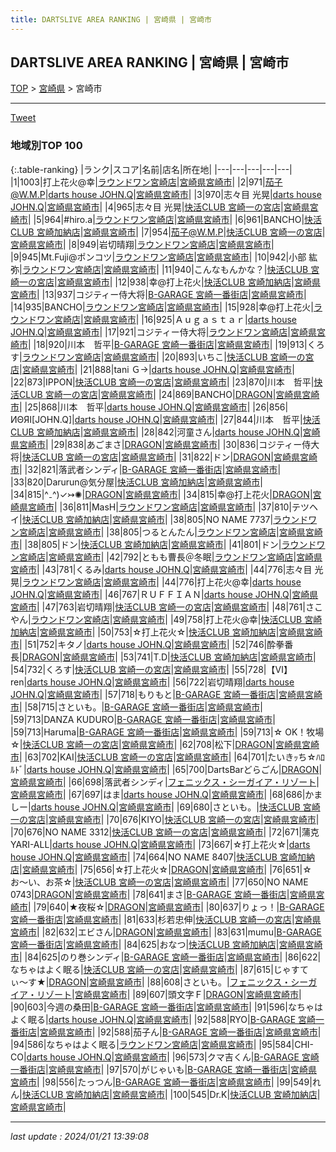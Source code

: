 ```yaml
---
title: DARTSLIVE AREA RANKING | 宮崎県 | 宮崎市
---
```

## DARTSLIVE AREA RANKING | 宮崎県 | 宮崎市

[TOP](/darts/rank/) > [宮崎県](/darts/rank/宮崎県/) > 宮崎市

___

<a href="https://twitter.com/share?ref_src=twsrc%5Etfw" data-text="DARTSLIVE AREA RANKING | 宮崎県宮崎市" class="twitter-share-button" data-via="DARTSLIVE" data-hashtags="DARTSLIVE" data-related="DARTSLIVE" data-show-count="false">Tweet</a>

### 地域別TOP 100

{:.table-ranking}
|ランク|スコア|名前|店名|所在地|
|---|---|---|---|---|
|1|1003|打上花火@幸|<a href="https://search.dartslive.com/jp/shop/3d2c18a08426716a0d9b047a20a7ba1e">ラウンドワン宮崎店</a>|<a href="/darts/rank/宮崎県/宮崎市">宮崎県宮崎市</a>|
|2|971|茄子@W.M.P|<a href="https://search.dartslive.com/jp/shop/ce743ab738115bd5a3f63593b5358cc4">darts house JOHN.Q</a>|<a href="/darts/rank/宮崎県/宮崎市">宮崎県宮崎市</a>|
|3|970|志々目 光晃|<a href="https://search.dartslive.com/jp/shop/ce743ab738115bd5a3f63593b5358cc4">darts house JOHN.Q</a>|<a href="/darts/rank/宮崎県/宮崎市">宮崎県宮崎市</a>|
|4|965|志々目 光晃|<a href="https://search.dartslive.com/jp/shop/0d37fa66832445af28032249b44395af">快活CLUB 宮崎一の宮店</a>|<a href="/darts/rank/宮崎県/宮崎市">宮崎県宮崎市</a>|
|5|964|#hiro.a|<a href="https://search.dartslive.com/jp/shop/3d2c18a08426716a0d9b047a20a7ba1e">ラウンドワン宮崎店</a>|<a href="/darts/rank/宮崎県/宮崎市">宮崎県宮崎市</a>|
|6|961|BANCHO|<a href="https://search.dartslive.com/jp/shop/1bcdf0179e1a6eb9f454cb89828a1cfe">快活CLUB 宮崎加納店</a>|<a href="/darts/rank/宮崎県/宮崎市">宮崎県宮崎市</a>|
|7|954|茄子@W.M.P|<a href="https://search.dartslive.com/jp/shop/0d37fa66832445af28032249b44395af">快活CLUB 宮崎一の宮店</a>|<a href="/darts/rank/宮崎県/宮崎市">宮崎県宮崎市</a>|
|8|949|岩切晴翔|<a href="https://search.dartslive.com/jp/shop/3d2c18a08426716a0d9b047a20a7ba1e">ラウンドワン宮崎店</a>|<a href="/darts/rank/宮崎県/宮崎市">宮崎県宮崎市</a>|
|9|945|Mt.Fuji@ポンコツ|<a href="https://search.dartslive.com/jp/shop/3d2c18a08426716a0d9b047a20a7ba1e">ラウンドワン宮崎店</a>|<a href="/darts/rank/宮崎県/宮崎市">宮崎県宮崎市</a>|
|10|942|小部 紘弥|<a href="https://search.dartslive.com/jp/shop/3d2c18a08426716a0d9b047a20a7ba1e">ラウンドワン宮崎店</a>|<a href="/darts/rank/宮崎県/宮崎市">宮崎県宮崎市</a>|
|11|940|こんなもんかな？|<a href="https://search.dartslive.com/jp/shop/0d37fa66832445af28032249b44395af">快活CLUB 宮崎一の宮店</a>|<a href="/darts/rank/宮崎県/宮崎市">宮崎県宮崎市</a>|
|12|938|幸@打上花火|<a href="https://search.dartslive.com/jp/shop/1bcdf0179e1a6eb9f454cb89828a1cfe">快活CLUB 宮崎加納店</a>|<a href="/darts/rank/宮崎県/宮崎市">宮崎県宮崎市</a>|
|13|937|コジティー侍大将|<a href="https://search.dartslive.com/jp/shop/9c41875e3d892406a3f63593b5358cc4">B-GARAGE 宮崎一番街店</a>|<a href="/darts/rank/宮崎県/宮崎市">宮崎県宮崎市</a>|
|14|935|BANCHO|<a href="https://search.dartslive.com/jp/shop/3d2c18a08426716a0d9b047a20a7ba1e">ラウンドワン宮崎店</a>|<a href="/darts/rank/宮崎県/宮崎市">宮崎県宮崎市</a>|
|15|928|幸@打上花火|<a href="https://search.dartslive.com/jp/shop/3d2c18a08426716a0d9b047a20a7ba1e">ラウンドワン宮崎店</a>|<a href="/darts/rank/宮崎県/宮崎市">宮崎県宮崎市</a>|
|16|925|Ａｕｇａｓｔａｒ|<a href="https://search.dartslive.com/jp/shop/ce743ab738115bd5a3f63593b5358cc4">darts house JOHN.Q</a>|<a href="/darts/rank/宮崎県/宮崎市">宮崎県宮崎市</a>|
|17|921|コジティー侍大将|<a href="https://search.dartslive.com/jp/shop/3d2c18a08426716a0d9b047a20a7ba1e">ラウンドワン宮崎店</a>|<a href="/darts/rank/宮崎県/宮崎市">宮崎県宮崎市</a>|
|18|920|川本　哲平|<a href="https://search.dartslive.com/jp/shop/9c41875e3d892406a3f63593b5358cc4">B-GARAGE 宮崎一番街店</a>|<a href="/darts/rank/宮崎県/宮崎市">宮崎県宮崎市</a>|
|19|913|くろす|<a href="https://search.dartslive.com/jp/shop/3d2c18a08426716a0d9b047a20a7ba1e">ラウンドワン宮崎店</a>|<a href="/darts/rank/宮崎県/宮崎市">宮崎県宮崎市</a>|
|20|893|いちこ|<a href="https://search.dartslive.com/jp/shop/0d37fa66832445af28032249b44395af">快活CLUB 宮崎一の宮店</a>|<a href="/darts/rank/宮崎県/宮崎市">宮崎県宮崎市</a>|
|21|888|tani Ｇ→|<a href="https://search.dartslive.com/jp/shop/ce743ab738115bd5a3f63593b5358cc4">darts house JOHN.Q</a>|<a href="/darts/rank/宮崎県/宮崎市">宮崎県宮崎市</a>|
|22|873|IPPON|<a href="https://search.dartslive.com/jp/shop/0d37fa66832445af28032249b44395af">快活CLUB 宮崎一の宮店</a>|<a href="/darts/rank/宮崎県/宮崎市">宮崎県宮崎市</a>|
|23|870|川本　哲平|<a href="https://search.dartslive.com/jp/shop/0d37fa66832445af28032249b44395af">快活CLUB 宮崎一の宮店</a>|<a href="/darts/rank/宮崎県/宮崎市">宮崎県宮崎市</a>|
|24|869|BANCHO|<a href="https://search.dartslive.com/jp/shop/ac604cb8cf3a20720d9b047a20a7ba1e">DRAGON</a>|<a href="/darts/rank/宮崎県/宮崎市">宮崎県宮崎市</a>|
|25|868|川本　哲平|<a href="https://search.dartslive.com/jp/shop/ce743ab738115bd5a3f63593b5358cc4">darts house JOHN.Q</a>|<a href="/darts/rank/宮崎県/宮崎市">宮崎県宮崎市</a>|
|26|856|ИΘЯI[JOHN.Q]|<a href="https://search.dartslive.com/jp/shop/ce743ab738115bd5a3f63593b5358cc4">darts house JOHN.Q</a>|<a href="/darts/rank/宮崎県/宮崎市">宮崎県宮崎市</a>|
|27|844|川本　哲平|<a href="https://search.dartslive.com/jp/shop/1bcdf0179e1a6eb9f454cb89828a1cfe">快活CLUB 宮崎加納店</a>|<a href="/darts/rank/宮崎県/宮崎市">宮崎県宮崎市</a>|
|28|842|河童さん|<a href="https://search.dartslive.com/jp/shop/ce743ab738115bd5a3f63593b5358cc4">darts house JOHN.Q</a>|<a href="/darts/rank/宮崎県/宮崎市">宮崎県宮崎市</a>|
|29|838|あごまさ|<a href="https://search.dartslive.com/jp/shop/ac604cb8cf3a20720d9b047a20a7ba1e">DRAGON</a>|<a href="/darts/rank/宮崎県/宮崎市">宮崎県宮崎市</a>|
|30|836|コジティー侍大将|<a href="https://search.dartslive.com/jp/shop/0d37fa66832445af28032249b44395af">快活CLUB 宮崎一の宮店</a>|<a href="/darts/rank/宮崎県/宮崎市">宮崎県宮崎市</a>|
|31|822|ドン|<a href="https://search.dartslive.com/jp/shop/ac604cb8cf3a20720d9b047a20a7ba1e">DRAGON</a>|<a href="/darts/rank/宮崎県/宮崎市">宮崎県宮崎市</a>|
|32|821|落武者シンディ|<a href="https://search.dartslive.com/jp/shop/9c41875e3d892406a3f63593b5358cc4">B-GARAGE 宮崎一番街店</a>|<a href="/darts/rank/宮崎県/宮崎市">宮崎県宮崎市</a>|
|33|820|Darurun@気分屋|<a href="https://search.dartslive.com/jp/shop/1bcdf0179e1a6eb9f454cb89828a1cfe">快活CLUB 宮崎加納店</a>|<a href="/darts/rank/宮崎県/宮崎市">宮崎県宮崎市</a>|
|34|815|^₋^)✓↣✺|<a href="https://search.dartslive.com/jp/shop/ac604cb8cf3a20720d9b047a20a7ba1e">DRAGON</a>|<a href="/darts/rank/宮崎県/宮崎市">宮崎県宮崎市</a>|
|34|815|幸@打上花火|<a href="https://search.dartslive.com/jp/shop/ac604cb8cf3a20720d9b047a20a7ba1e">DRAGON</a>|<a href="/darts/rank/宮崎県/宮崎市">宮崎県宮崎市</a>|
|36|811|MasH|<a href="https://search.dartslive.com/jp/shop/3d2c18a08426716a0d9b047a20a7ba1e">ラウンドワン宮崎店</a>|<a href="/darts/rank/宮崎県/宮崎市">宮崎県宮崎市</a>|
|37|810|テツヘイ|<a href="https://search.dartslive.com/jp/shop/1bcdf0179e1a6eb9f454cb89828a1cfe">快活CLUB 宮崎加納店</a>|<a href="/darts/rank/宮崎県/宮崎市">宮崎県宮崎市</a>|
|38|805|NO NAME 7737|<a href="https://search.dartslive.com/jp/shop/3d2c18a08426716a0d9b047a20a7ba1e">ラウンドワン宮崎店</a>|<a href="/darts/rank/宮崎県/宮崎市">宮崎県宮崎市</a>|
|38|805|つるとんたん|<a href="https://search.dartslive.com/jp/shop/3d2c18a08426716a0d9b047a20a7ba1e">ラウンドワン宮崎店</a>|<a href="/darts/rank/宮崎県/宮崎市">宮崎県宮崎市</a>|
|38|805|ドン|<a href="https://search.dartslive.com/jp/shop/1bcdf0179e1a6eb9f454cb89828a1cfe">快活CLUB 宮崎加納店</a>|<a href="/darts/rank/宮崎県/宮崎市">宮崎県宮崎市</a>|
|41|801|ドン|<a href="https://search.dartslive.com/jp/shop/3d2c18a08426716a0d9b047a20a7ba1e">ラウンドワン宮崎店</a>|<a href="/darts/rank/宮崎県/宮崎市">宮崎県宮崎市</a>|
|42|792|ともも曹長＠冬眠|<a href="https://search.dartslive.com/jp/shop/3d2c18a08426716a0d9b047a20a7ba1e">ラウンドワン宮崎店</a>|<a href="/darts/rank/宮崎県/宮崎市">宮崎県宮崎市</a>|
|43|781|くるみ|<a href="https://search.dartslive.com/jp/shop/ce743ab738115bd5a3f63593b5358cc4">darts house JOHN.Q</a>|<a href="/darts/rank/宮崎県/宮崎市">宮崎県宮崎市</a>|
|44|776|志々目 光晃|<a href="https://search.dartslive.com/jp/shop/3d2c18a08426716a0d9b047a20a7ba1e">ラウンドワン宮崎店</a>|<a href="/darts/rank/宮崎県/宮崎市">宮崎県宮崎市</a>|
|44|776|打上花火@幸|<a href="https://search.dartslive.com/jp/shop/ce743ab738115bd5a3f63593b5358cc4">darts house JOHN.Q</a>|<a href="/darts/rank/宮崎県/宮崎市">宮崎県宮崎市</a>|
|46|767|ＲＵＦＦＩＡＮ|<a href="https://search.dartslive.com/jp/shop/ce743ab738115bd5a3f63593b5358cc4">darts house JOHN.Q</a>|<a href="/darts/rank/宮崎県/宮崎市">宮崎県宮崎市</a>|
|47|763|岩切晴翔|<a href="https://search.dartslive.com/jp/shop/0d37fa66832445af28032249b44395af">快活CLUB 宮崎一の宮店</a>|<a href="/darts/rank/宮崎県/宮崎市">宮崎県宮崎市</a>|
|48|761|さこやん|<a href="https://search.dartslive.com/jp/shop/3d2c18a08426716a0d9b047a20a7ba1e">ラウンドワン宮崎店</a>|<a href="/darts/rank/宮崎県/宮崎市">宮崎県宮崎市</a>|
|49|758|打上花火@幸|<a href="https://search.dartslive.com/jp/shop/1bcdf0179e1a6eb9f454cb89828a1cfe">快活CLUB 宮崎加納店</a>|<a href="/darts/rank/宮崎県/宮崎市">宮崎県宮崎市</a>|
|50|753|☆打上花火☆|<a href="https://search.dartslive.com/jp/shop/1bcdf0179e1a6eb9f454cb89828a1cfe">快活CLUB 宮崎加納店</a>|<a href="/darts/rank/宮崎県/宮崎市">宮崎県宮崎市</a>|
|51|752|キタノ|<a href="https://search.dartslive.com/jp/shop/ce743ab738115bd5a3f63593b5358cc4">darts house JOHN.Q</a>|<a href="/darts/rank/宮崎県/宮崎市">宮崎県宮崎市</a>|
|52|746|酔拳番長|<a href="https://search.dartslive.com/jp/shop/ac604cb8cf3a20720d9b047a20a7ba1e">DRAGON</a>|<a href="/darts/rank/宮崎県/宮崎市">宮崎県宮崎市</a>|
|53|741|T.D|<a href="https://search.dartslive.com/jp/shop/1bcdf0179e1a6eb9f454cb89828a1cfe">快活CLUB 宮崎加納店</a>|<a href="/darts/rank/宮崎県/宮崎市">宮崎県宮崎市</a>|
|54|732|くろす|<a href="https://search.dartslive.com/jp/shop/0d37fa66832445af28032249b44395af">快活CLUB 宮崎一の宮店</a>|<a href="/darts/rank/宮崎県/宮崎市">宮崎県宮崎市</a>|
|55|728|【Ⅵ】ren|<a href="https://search.dartslive.com/jp/shop/ce743ab738115bd5a3f63593b5358cc4">darts house JOHN.Q</a>|<a href="/darts/rank/宮崎県/宮崎市">宮崎県宮崎市</a>|
|56|722|岩切晴翔|<a href="https://search.dartslive.com/jp/shop/ce743ab738115bd5a3f63593b5358cc4">darts house JOHN.Q</a>|<a href="/darts/rank/宮崎県/宮崎市">宮崎県宮崎市</a>|
|57|718|もりもと|<a href="https://search.dartslive.com/jp/shop/9c41875e3d892406a3f63593b5358cc4">B-GARAGE 宮崎一番街店</a>|<a href="/darts/rank/宮崎県/宮崎市">宮崎県宮崎市</a>|
|58|715|さといも。|<a href="https://search.dartslive.com/jp/shop/9c41875e3d892406a3f63593b5358cc4">B-GARAGE 宮崎一番街店</a>|<a href="/darts/rank/宮崎県/宮崎市">宮崎県宮崎市</a>|
|59|713|DANZA KUDURO|<a href="https://search.dartslive.com/jp/shop/9c41875e3d892406a3f63593b5358cc4">B-GARAGE 宮崎一番街店</a>|<a href="/darts/rank/宮崎県/宮崎市">宮崎県宮崎市</a>|
|59|713|Haruma|<a href="https://search.dartslive.com/jp/shop/9c41875e3d892406a3f63593b5358cc4">B-GARAGE 宮崎一番街店</a>|<a href="/darts/rank/宮崎県/宮崎市">宮崎県宮崎市</a>|
|59|713|☆ OK！牧場 ☆|<a href="https://search.dartslive.com/jp/shop/0d37fa66832445af28032249b44395af">快活CLUB 宮崎一の宮店</a>|<a href="/darts/rank/宮崎県/宮崎市">宮崎県宮崎市</a>|
|62|708|松下|<a href="https://search.dartslive.com/jp/shop/ac604cb8cf3a20720d9b047a20a7ba1e">DRAGON</a>|<a href="/darts/rank/宮崎県/宮崎市">宮崎県宮崎市</a>|
|63|702|KAI|<a href="https://search.dartslive.com/jp/shop/0d37fa66832445af28032249b44395af">快活CLUB 宮崎一の宮店</a>|<a href="/darts/rank/宮崎県/宮崎市">宮崎県宮崎市</a>|
|64|701|たいきｯち☆ﾊﾛﾙﾄﾞ|<a href="https://search.dartslive.com/jp/shop/ce743ab738115bd5a3f63593b5358cc4">darts house JOHN.Q</a>|<a href="/darts/rank/宮崎県/宮崎市">宮崎県宮崎市</a>|
|65|700|DartsBarどらごん|<a href="https://search.dartslive.com/jp/shop/ac604cb8cf3a20720d9b047a20a7ba1e">DRAGON</a>|<a href="/darts/rank/宮崎県/宮崎市">宮崎県宮崎市</a>|
|66|698|落武者シンディ|<a href="https://search.dartslive.com/jp/shop/675a0edaa9c3d53528032249b44395af">フェニックス・シーガイア・リゾート</a>|<a href="/darts/rank/宮崎県/宮崎市">宮崎県宮崎市</a>|
|67|697|はま|<a href="https://search.dartslive.com/jp/shop/ce743ab738115bd5a3f63593b5358cc4">darts house JOHN.Q</a>|<a href="/darts/rank/宮崎県/宮崎市">宮崎県宮崎市</a>|
|68|686|かましー|<a href="https://search.dartslive.com/jp/shop/ce743ab738115bd5a3f63593b5358cc4">darts house JOHN.Q</a>|<a href="/darts/rank/宮崎県/宮崎市">宮崎県宮崎市</a>|
|69|680|さといも。|<a href="https://search.dartslive.com/jp/shop/0d37fa66832445af28032249b44395af">快活CLUB 宮崎一の宮店</a>|<a href="/darts/rank/宮崎県/宮崎市">宮崎県宮崎市</a>|
|70|676|KIYO|<a href="https://search.dartslive.com/jp/shop/0d37fa66832445af28032249b44395af">快活CLUB 宮崎一の宮店</a>|<a href="/darts/rank/宮崎県/宮崎市">宮崎県宮崎市</a>|
|70|676|NO NAME 3312|<a href="https://search.dartslive.com/jp/shop/0d37fa66832445af28032249b44395af">快活CLUB 宮崎一の宮店</a>|<a href="/darts/rank/宮崎県/宮崎市">宮崎県宮崎市</a>|
|72|671|蒲克 YARI-ALL|<a href="https://search.dartslive.com/jp/shop/ce743ab738115bd5a3f63593b5358cc4">darts house JOHN.Q</a>|<a href="/darts/rank/宮崎県/宮崎市">宮崎県宮崎市</a>|
|73|667|☆打上花火☆|<a href="https://search.dartslive.com/jp/shop/ce743ab738115bd5a3f63593b5358cc4">darts house JOHN.Q</a>|<a href="/darts/rank/宮崎県/宮崎市">宮崎県宮崎市</a>|
|74|664|NO NAME 8407|<a href="https://search.dartslive.com/jp/shop/1bcdf0179e1a6eb9f454cb89828a1cfe">快活CLUB 宮崎加納店</a>|<a href="/darts/rank/宮崎県/宮崎市">宮崎県宮崎市</a>|
|75|656|☆打上花火☆|<a href="https://search.dartslive.com/jp/shop/ac604cb8cf3a20720d9b047a20a7ba1e">DRAGON</a>|<a href="/darts/rank/宮崎県/宮崎市">宮崎県宮崎市</a>|
|76|651|☆お〜い、お茶☆|<a href="https://search.dartslive.com/jp/shop/0d37fa66832445af28032249b44395af">快活CLUB 宮崎一の宮店</a>|<a href="/darts/rank/宮崎県/宮崎市">宮崎県宮崎市</a>|
|77|650|NO NAME 0743|<a href="https://search.dartslive.com/jp/shop/ac604cb8cf3a20720d9b047a20a7ba1e">DRAGON</a>|<a href="/darts/rank/宮崎県/宮崎市">宮崎県宮崎市</a>|
|78|641|まさ|<a href="https://search.dartslive.com/jp/shop/9c41875e3d892406a3f63593b5358cc4">B-GARAGE 宮崎一番街店</a>|<a href="/darts/rank/宮崎県/宮崎市">宮崎県宮崎市</a>|
|79|640|★夜桜☆|<a href="https://search.dartslive.com/jp/shop/ac604cb8cf3a20720d9b047a20a7ba1e">DRAGON</a>|<a href="/darts/rank/宮崎県/宮崎市">宮崎県宮崎市</a>|
|80|637|りょっ！|<a href="https://search.dartslive.com/jp/shop/9c41875e3d892406a3f63593b5358cc4">B-GARAGE 宮崎一番街店</a>|<a href="/darts/rank/宮崎県/宮崎市">宮崎県宮崎市</a>|
|81|633|杉若忠伸|<a href="https://search.dartslive.com/jp/shop/0d37fa66832445af28032249b44395af">快活CLUB 宮崎一の宮店</a>|<a href="/darts/rank/宮崎県/宮崎市">宮崎県宮崎市</a>|
|82|632|エビさん|<a href="https://search.dartslive.com/jp/shop/ac604cb8cf3a20720d9b047a20a7ba1e">DRAGON</a>|<a href="/darts/rank/宮崎県/宮崎市">宮崎県宮崎市</a>|
|83|631|mumu|<a href="https://search.dartslive.com/jp/shop/9c41875e3d892406a3f63593b5358cc4">B-GARAGE 宮崎一番街店</a>|<a href="/darts/rank/宮崎県/宮崎市">宮崎県宮崎市</a>|
|84|625|おなつ|<a href="https://search.dartslive.com/jp/shop/1bcdf0179e1a6eb9f454cb89828a1cfe">快活CLUB 宮崎加納店</a>|<a href="/darts/rank/宮崎県/宮崎市">宮崎県宮崎市</a>|
|84|625|のり巻シンディ|<a href="https://search.dartslive.com/jp/shop/9c41875e3d892406a3f63593b5358cc4">B-GARAGE 宮崎一番街店</a>|<a href="/darts/rank/宮崎県/宮崎市">宮崎県宮崎市</a>|
|86|622|なちゃはよく眠る|<a href="https://search.dartslive.com/jp/shop/0d37fa66832445af28032249b44395af">快活CLUB 宮崎一の宮店</a>|<a href="/darts/rank/宮崎県/宮崎市">宮崎県宮崎市</a>|
|87|615|じゃすてぃ〜す★|<a href="https://search.dartslive.com/jp/shop/ac604cb8cf3a20720d9b047a20a7ba1e">DRAGON</a>|<a href="/darts/rank/宮崎県/宮崎市">宮崎県宮崎市</a>|
|88|608|さといも。|<a href="https://search.dartslive.com/jp/shop/675a0edaa9c3d53528032249b44395af">フェニックス・シーガイア・リゾート</a>|<a href="/darts/rank/宮崎県/宮崎市">宮崎県宮崎市</a>|
|89|607|頭文字Ｆ|<a href="https://search.dartslive.com/jp/shop/ac604cb8cf3a20720d9b047a20a7ba1e">DRAGON</a>|<a href="/darts/rank/宮崎県/宮崎市">宮崎県宮崎市</a>|
|90|603|今週の桑田|<a href="https://search.dartslive.com/jp/shop/9c41875e3d892406a3f63593b5358cc4">B-GARAGE 宮崎一番街店</a>|<a href="/darts/rank/宮崎県/宮崎市">宮崎県宮崎市</a>|
|91|596|なちゃはよく眠る|<a href="https://search.dartslive.com/jp/shop/ce743ab738115bd5a3f63593b5358cc4">darts house JOHN.Q</a>|<a href="/darts/rank/宮崎県/宮崎市">宮崎県宮崎市</a>|
|92|588|RYO|<a href="https://search.dartslive.com/jp/shop/9c41875e3d892406a3f63593b5358cc4">B-GARAGE 宮崎一番街店</a>|<a href="/darts/rank/宮崎県/宮崎市">宮崎県宮崎市</a>|
|92|588|茄子ん|<a href="https://search.dartslive.com/jp/shop/9c41875e3d892406a3f63593b5358cc4">B-GARAGE 宮崎一番街店</a>|<a href="/darts/rank/宮崎県/宮崎市">宮崎県宮崎市</a>|
|94|586|なちゃはよく眠る|<a href="https://search.dartslive.com/jp/shop/3d2c18a08426716a0d9b047a20a7ba1e">ラウンドワン宮崎店</a>|<a href="/darts/rank/宮崎県/宮崎市">宮崎県宮崎市</a>|
|95|584|CHI-CO|<a href="https://search.dartslive.com/jp/shop/ce743ab738115bd5a3f63593b5358cc4">darts house JOHN.Q</a>|<a href="/darts/rank/宮崎県/宮崎市">宮崎県宮崎市</a>|
|96|573|クマ吉くん|<a href="https://search.dartslive.com/jp/shop/9c41875e3d892406a3f63593b5358cc4">B-GARAGE 宮崎一番街店</a>|<a href="/darts/rank/宮崎県/宮崎市">宮崎県宮崎市</a>|
|97|570|がじゃいも|<a href="https://search.dartslive.com/jp/shop/9c41875e3d892406a3f63593b5358cc4">B-GARAGE 宮崎一番街店</a>|<a href="/darts/rank/宮崎県/宮崎市">宮崎県宮崎市</a>|
|98|556|たっつん|<a href="https://search.dartslive.com/jp/shop/9c41875e3d892406a3f63593b5358cc4">B-GARAGE 宮崎一番街店</a>|<a href="/darts/rank/宮崎県/宮崎市">宮崎県宮崎市</a>|
|99|549|れん|<a href="https://search.dartslive.com/jp/shop/1bcdf0179e1a6eb9f454cb89828a1cfe">快活CLUB 宮崎加納店</a>|<a href="/darts/rank/宮崎県/宮崎市">宮崎県宮崎市</a>|
|100|545|Dr.K|<a href="https://search.dartslive.com/jp/shop/1bcdf0179e1a6eb9f454cb89828a1cfe">快活CLUB 宮崎加納店</a>|<a href="/darts/rank/宮崎県/宮崎市">宮崎県宮崎市</a>|



___

_last update : 2024/01/21 13:39:08_


<script src="https://cdnjs.cloudflare.com/ajax/libs/jquery/3.6.1/jquery.min.js" integrity="sha512-aVKKRRi/Q/YV+4mjoKBsE4x3H+BkegoM/em46NNlCqNTmUYADjBbeNefNxYV7giUp0VxICtqdrbqU7iVaeZNXA==" crossorigin="anonymous" referrerpolicy="no-referrer"></script>
<script src="https://cdnjs.cloudflare.com/ajax/libs/jquery.tablesorter/2.31.3/js/jquery.tablesorter.min.js" integrity="sha512-qzgd5cYSZcosqpzpn7zF2ZId8f/8CHmFKZ8j7mU4OUXTNRd5g+ZHBPsgKEwoqxCtdQvExE5LprwwPAgoicguNg==" crossorigin="anonymous" referrerpolicy="no-referrer"></script>
<link rel="stylesheet" href="https://cdnjs.cloudflare.com/ajax/libs/jquery.tablesorter/2.31.3/css/theme.default.min.css" integrity="sha512-wghhOJkjQX0Lh3NSWvNKeZ0ZpNn+SPVXX1Qyc9OCaogADktxrBiBdKGDoqVUOyhStvMBmJQ8ZdMHiR3wuEq8+w==" crossorigin="anonymous" referrerpolicy="no-referrer" />
<script>
$(function() {
    $(".table-ranking").tablesorter({sortList:[[0, 0]]});
});
</script>

<script async src="https://platform.twitter.com/widgets.js" charset="utf-8"></script>